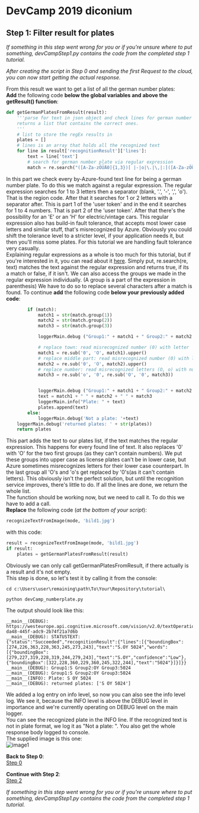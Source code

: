 # DevCamp 2019 diconium

## Step 1: Filter result for plates

*If something in this step went wrong for you or if you're unsure where to put something, devCampStep1.py contains the code from the completed step 1 tutorial.*

*After creating the script in Step 0 and sending the first Request to the cloud,  you can now start getting the actual response.*  
  
From this result we want to get a list of all the german number plates:  
**Add** the following code **below the global variables and above the getResult() function**:  

```python
def getGermanPlatesFromResult(result):
    '''parse for text in json object and check lines for german number plates and
    returns a list that contains the correct ones.
    '''
    # list to store the regEx results in
    plates = []
    # lines is an array that holds all the recognized text
    for line in result['recognitionResult']['lines']:
        text = line['text']
        # search for german number plate via regular expression
        match = re.search("([A-Za-zÖÜÄ0]{1,3})[ |-|o|\.|\,|:]([A-Za-zÖÜÄ0]{1,2})[ |-|o|\.|\,|:]([0-9Oo]{1,4}[E|H]?)", text)
```

In this part we check every by-Azure-found text line for being a german number plate. To do this we match against a regular expression. The regular expression searches for 1 to 3 letters then a separator (blank, '.', '-', ',', 'o'). That is the region code. After that it searches for 1 or 2 letters with a separator after. This is part 1 of the 'user token' and in the end it searches for 1 to 4 numbers. That is part 2 of the 'user token'. After that there's the possibility for an 'E' or an 'H' for electric/vintage cars. This regular expression also has build-in fault tolerance, that accepts most lower case letters and similar stuff, that's misrecognized by Azure. Obviously you could shift the tolerance level to a stricter level, if your application needs it, but then you'll miss some plates. For this tutorial we are handling fault tolerance very casually.  
Explaining regular expressions as a whole is too much for this tutorial, but if you're interested in it, you can read about it [here](https://docs.python.org/3/library/re.html). Simply put, re.search(re, text) matches the text against the regular expression and returns true, if its a match or false, if it isn't. We can also access the groups we made in the regular expression individually. (A group is a part of the expression in parenthesis) We have to do so to replace several characters after a match is found.
To continue **add** the following code **below your previously added code**:  

```python
        if (match):
            match1 = str(match.group(1))
            match2 = str(match.group(2))
            match3 = str(match.group(3))

            loggerMain.debug ("Group1:" + match1 + " Group2:" + match2 + " Group3:" + match3)

            # replace town: read misrecognized number (0) with letter
            match1 = re.sub('0', 'O', match1).upper()
            # replace middle part: read misrecognized number (0) with letter
            match2 = re.sub('0', 'O', match2).upper()
            # replace number: read misrecognized letters (O, o) with number
            match3 = re.sub('o', '0', re.sub('O', '0', match3))


            loggerMain.debug ("Group1:" + match1 + " Group2:" + match2 + " Group3:" + match3)
            text = match1 + " " + match2 + " " + match3
            loggerMain.info("Plate: " + text)
            plates.append(text)
        else:
            loggerMain.debug('Not a plate: '+text)
    loggerMain.debug('returned plates: ' + str(plates))
    return plates
```

This part adds the text to our plates list, if the text matches the regular expression. This happens for every found line of text. It also replaces '0' with 'O' for the two first groups (as they can't contain numbers). We put these groups into upper case as license plates can't be in lower case, but Azure sometimes misrecognizes letters for their lower case counterpart. In the last group all 'O's and 'o's get replaced by '0's(as it can't contain letters). This obviously isn't the perfect solution, but until the recognition service improves, there's little to do. If all the lines are done, we return the whole list.  
The function should be working now, but we need to call it. To do this we have to add a call.  
**Replace** the following code (*at the bottom of your script*):  

```python
recognizeTextFromImage(mode, 'bild1.jpg')
```

with this code:  

```python
result = recognizeTextFromImage(mode, 'bild1.jpg')
if result:
    plates = getGermanPlatesFromResult(result)
```

Obviously we can only call getGermanPlatesFromResult, if there actually is a result and it's not empty.  
This step is done, so let's test it by calling it from the console:  

```
cd c:\Users\user\remaining\path\To\Your\Repository\tutorial\

python devCamp_numberplate.py
```

The output should look like this:  

```
__main__(DEBUG): https://westeurope.api.cognitive.microsoft.com/vision/v2.0/textOperations/45dc92e3-da48-445f-adc9-2b74f21a7d6b
__main__(DEBUG): STATUSTEXT: {"status":"Succeeded","recognitionResult":{"lines":[{"boundingBox":[274,226,363,228,363,245,273,243],"text":"S.OY 5024","words":[{"boundingBox":[279,227,319,228,319,244,279,243],"text":"S.OY","confidence":"Low"},{"boundingBox":[322,228,360,229,360,245,322,244],"text":"5024"}]}]}}
__main__(DEBUG): Group1:S Group2:OY Group3:5024
__main__(DEBUG): Group1:S Group2:OY Group3:5024
__main__(INFO): Plate: S OY 5024
__main__(DEBUG): returned plates: ['S OY 5024']
```

We added a log entry on info level, so now you can also see the info level log. We see it,
because the INFO level is above the DEBUG level in importance and we're currently operating on DEBUG level on the main logger.  
You can see the recognized plate in the INFO line. If the recognized text is not in plate format, we log it as "Not a plate: ". You also get the whole response body logged to console.  
The supplied image is this one:  
![image1](https://raw.githubusercontent.com/volkerhielscher/netnei/master/complete/images/bild1.jpg)  

**Back to Step 0**:  
[Step 0](https://github.com/volkerhielscher/netnei/blob/master/tutorial/step_0/)  

**Continue with Step 2**:  
[Step 2](https://github.com/volkerhielscher/netnei/blob/master/tutorial/step_2/)  

*If something in this step went wrong for you or if you're unsure where to put something, devCampStep1.py contains the code from the completed step 1 tutorial.*

